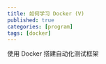 ```yaml
---
title: 如何学习 Docker (V)
published: true
categories: [program]
tags: [docker]
---
```


使用 Docker 搭建自动化测试框架